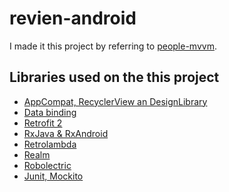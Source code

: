 # revien-android
I made it this project by referring to [people-mvvm][1].

Libraries used on the this project
------------------------------------
* [AppCompat, RecyclerView an DesignLibrary][2]
* [Data binding][3]
* [Retrofit 2][4]
* [RxJava & RxAndroid][5]
* [Retrolambda][6]
* [Realm][7]
* [Robolectric][8]
* [Junit, Mockito][9]

[1]: https://github.com/erikcaffrey/People-MVVM
[2]: https://developer.android.com/topic/libraries/support-library/packages.html
[3]: https://developer.android.com/topic/libraries/data-binding/index.html
[4]: http://square.github.io/retrofit/
[5]: https://github.com/ReactiveX/RxAndroid
[6]: https://github.com/evant/gradle-retrolambda
[7]: https://realm.io/
[8]: http://robolectric.org/
[9]: http://mockito.org/

